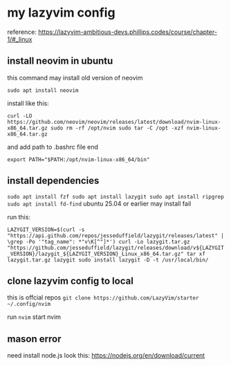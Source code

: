 # my lazyvim config

reference: https://lazyvim-ambitious-devs.phillips.codes/course/chapter-1/#_linux


## install neovim in ubuntu

this command may install old version of neovim

`
sudo apt install neovim
`

install like this:

`
curl -LO https://github.com/neovim/neovim/releases/latest/download/nvim-linux-x86_64.tar.gz
sudo rm -rf /opt/nvim
sudo tar -C /opt -xzf nvim-linux-x86_64.tar.gz
`

and add path to .bashrc file end

`
export PATH="$PATH:/opt/nvim-linux-x86_64/bin"
`

## install dependencies
`
sudo apt install fzf
sudo apt install lazygit
sudo apt install ripgrep
sudo apt install fd-find
`
ubuntu 25.04 or earlier may install fail

run this:

`
LAZYGIT_VERSION=$(curl -s "https://api.github.com/repos/jesseduffield/lazygit/releases/latest" | \grep -Po '"tag_name": *"v\K[^"]*')
curl -Lo lazygit.tar.gz "https://github.com/jesseduffield/lazygit/releases/download/v${LAZYGIT_VERSION}/lazygit_${LAZYGIT_VERSION}_Linux_x86_64.tar.gz"
tar xf lazygit.tar.gz lazygit
sudo install lazygit -D -t /usr/local/bin/
`

## clone lazyvim config to local

this is offcial repos
`
git clone https://github.com/LazyVim/starter ~/.config/nvim
`

run `nvim` start nvim


## mason error

need install node.js
look this: https://nodejs.org/en/download/current
